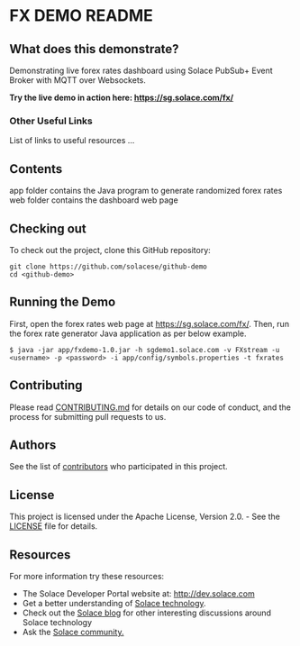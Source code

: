 # FX DEMO README

## What does this demonstrate?
Demonstrating live forex rates dashboard using Solace PubSub+ Event Broker with MQTT over Websockets.

**Try the live demo in action here:
https://sg.solace.com/fx/**

### Other Useful Links
List of links to useful resources ...


## Contents

app folder contains the Java program to generate randomized forex rates
web folder contains the dashboard web page


## Checking out

To check out the project, clone this GitHub repository:

```
git clone https://github.com/solacese/github-demo
cd <github-demo>
```

## Running the Demo

First, open the forex rates web page at https://sg.solace.com/fx/.
Then, run the forex rate generator Java application as per below example. 

```
$ java -jar app/fxdemo-1.0.jar -h sgdemo1.solace.com -v FXstream -u <username> -p <password> -i app/config/symbols.properties -t fxrates
```

## Contributing

Please read [CONTRIBUTING.md](CONTRIBUTING.md) for details on our code of conduct, and the process for submitting pull requests to us.

## Authors

See the list of [contributors](https://github.com/solacese/<github-repo>/graphs/contributors) who participated in this project.

## License

This project is licensed under the Apache License, Version 2.0. - See the [LICENSE](LICENSE) file for details.

## Resources

For more information try these resources:

- The Solace Developer Portal website at: http://dev.solace.com
- Get a better understanding of [Solace technology](http://dev.solace.com/tech/).
- Check out the [Solace blog](http://dev.solace.com/blog/) for other interesting discussions around Solace technology
- Ask the [Solace community.](http://dev.solace.com/community/)

